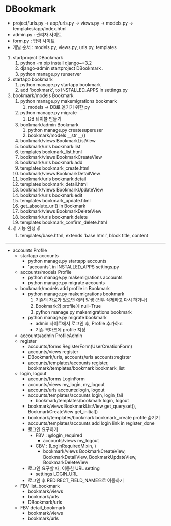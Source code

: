 # DBookmark
- project/urls.py -> app/urls.py -> views.py -> models.py -> templates/app/index.html
- admin.py : 관리자 사이트
- form.py : 입력 사이트
- 개발 순서 : models.py, views.py, urls.py, templates
1. startproject DBookmark
   1. python -m pip install django~=3.2
   2. django-admin startproject DBookmark .
   3. python manage.py runserver
2. startapp bookmark
   1. python manage.py startapp bookmark
   2. add 'bookmark', to INSTALLED_APPS in settings.py
3. bookmark/models Bookmark
   1. python manage.py makemigrations bookmark
      1. models -> DB로 옮기기 위한 py
   2. python manage.py migrate
      1. DB 테이블 만들기
   3. bookmark/admin Bookmark
      1. python manage.py createsuperuser
      2. bookmark/models \_\_str \_\_()
   4. bookmark/views BookmarkListView
   5. bookmark/urls bookmark:list
   6. templates bookmark_list.html
   7. bookmark/views BookmarkCreateView
   8. bookmark/urls bookmark:add
   9. templates bookmark_create.html
   10. bookmark/views BookmarkDetailView
   11. bookmark/urls bookmark:detail
   12. templates bookmark_detail.html
   13. bookmark/views BookmarkUpdateView
   14. bookmark/urls bookmark:edit
   15. templates bookmark_update.html
   16. get_absolute_url() in Bookmark
   17. bookmark/views BookmarkDeleteView
   18. bookmark/urls bookmark:delete
   19. templates bookmark_confirm_delete.html
4. ✌ 기능 완성 ✌
   1. templates/base.html, extends 'base.html', block title, content

--- 
- accounts Profile
  - startapp accounts 
    - python manage.py startapp accounts
    - 'accounts', in INSTALLED_APPS settings.py
  - accounts/models Profile
    - python manage.py makemigrations accounts
    - python manage.py migrate accounts
  - bookmark/models add profile in Bookmark
    - python manage.py makemigrations bookmark
      1. 기존의 자료가 있으면 에러 발생 (전부 삭제하고 다시 하거나)
      2. Bookmark의 profile에 null=True
      3. python manage.py makemigrations bookmark
    - python manage.py migrate bookmark
      - admin 사이트에서 로그인 후, Profile 추가하고
      - 기존 북마크에 profile 지정
  - accounts/admin ProfileAdmin
  - register
    - accounts/forms RegisterForm(UserCreationForm)
    - accounts/views register
    - DBookmark/urls, accounts/urls accounts:register
    - accounts/templates/accounts register, bookmark/templates/bookmark bookmark_list
  - login, logout
    - accounts/forms LoginForm
    - accounts/views my_login, my_logout
    - accounts/urls accounts:login, logout
    - accounts/templates/accounts login, login_fail
      - bookmark/templates/bookmark login, logout
    - bookmark/views BookmarkListView get_queryset(), BookmarkCreateView get_initial()
    - bookmark/templates/bookmark bookmark_create profile 숨기기
    - accounts/templates/accounts add login link in register_done
    - 로그인 요구하기
      - FBV : @login_required
        - accounts/views my_logout
      - CBV : (LoginRequiredMixin, )
        - bookmark/views BookmarkCreateView, BookmarkDetailView, BookmarkUpdateView, BookmarkDeleteView
    - 로그인 요구할 때, 이동한 URL setting
      - settings LOGIN_URL
    - 로그인 후 REDIRECT_FIELD_NAME으로 이동하기
  - FBV list_bookmark
    - bookmark/views
    - bookmark/urls
    - DBookmark/urls
  - FBV detail_bookmark
    - bookmark/views
    - bookmark/urls